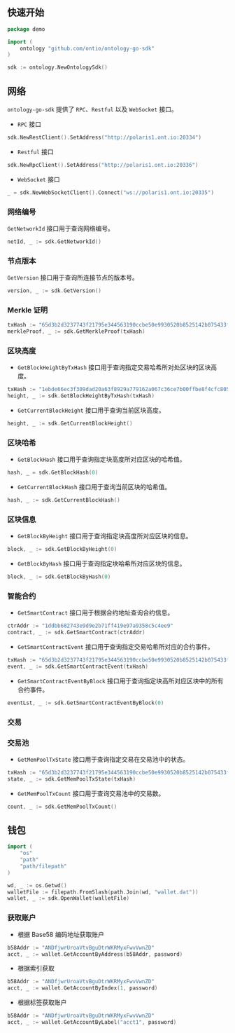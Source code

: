 
## 快速开始

```go
package demo

import (
    ontology "github.com/ontio/ontology-go-sdk"
)

sdk := ontology.NewOntologySdk()
```

## 网络

`ontology-go-sdk` 提供了 `RPC`、`Restful` 以及 `WebSocket` 接口。

- `RPC` 接口

```go
sdk.NewRestClient().SetAddress("http://polaris1.ont.io:20334")
```

- `Restful` 接口

```go
sdk.NewRpcClient().SetAddress("http://polaris1.ont.io:20336")
```

- `WebSocket` 接口

```go
_ = sdk.NewWebSocketClient().Connect("ws://polaris1.ont.io:20335")
```

### 网络编号

`GetNetworkId` 接口用于查询网络编号。

```go
netId, _ := sdk.GetNetworkId()
```

### 节点版本

`GetVersion` 接口用于查询所连接节点的版本号。

```go
version, _ := sdk.GetVersion()
```

### Merkle 证明

```go
txHash := "65d3b2d3237743f21795e344563190ccbe50e9930520b8525142b075433fdd74"
merkleProof, _ := sdk.GetMerkleProof(txHash)
```

### 区块高度

- `GetBlockHeightByTxHash` 接口用于查询指定交易哈希所对处区块的区块高度。

```go
txHash := "1ebde66ec3f309dad20a63f8929a779162a067c36ce7b00ffbe8f4cfc8050d79"
height, _ := sdk.GetBlockHeightByTxHash(txHash)
```

- `GetCurrentBlockHeight` 接口用于查询当前区块高度。

```go
height, _ := sdk.GetCurrentBlockHeight()
```

### 区块哈希

- `GetBlockHash` 接口用于查询指定块高度所对应区块的哈希值。

```go
hash, _ = sdk.GetBlockHash(0)
```

- `GetCurrentBlockHash` 接口用于查询当前区块的哈希值。

```go
hash, _ := sdk.GetCurrentBlockHash()
```

### 区块信息

- `GetBlockByHeight` 接口用于查询指定块高度所对应区块的信息。

```go
block, _ := sdk.GetBlockByHeight(0)
```

- `GetBlockByHash` 接口用于查询指定块哈希所对应区块的信息。

```go
block, _ := sdk.GetBlockByHash(0)
```

### 智能合约

- `GetSmartContract` 接口用于根据合约地址查询合约信息。

```go
ctrAddr := "1ddbb682743e9d9e2b71ff419e97a9358c5c4ee9"
contract, _ := sdk.GetSmartContract(ctrAddr)
```

- `GetSmartContractEvent` 接口用于查询指定交易哈希所对应的合约事件。

```go
txHash := "65d3b2d3237743f21795e344563190ccbe50e9930520b8525142b075433fdd74"
event, _ := sdk.GetSmartContractEvent(txHash)
```

- `GetSmartContractEventByBlock` 接口用于查询指定块高所对应区块中的所有合约事件。

```go
eventLst, _ := sdk.GetSmartContractEventByBlock(0)
```

### 交易



### 交易池

- `GetMemPoolTxState` 接口用于查询指定交易在交易池中的状态。

```go
txHash := "65d3b2d3237743f21795e344563190ccbe50e9930520b8525142b075433fdd74"
state, _ := sdk.GetMemPoolTxState(txHash)
```

- `GetMemPoolTxCount` 接口用于查询交易池中的交易数。

```go
count, _ := sdk.GetMemPoolTxCount()
```

## 钱包

```go
import (
    "os"
    "path"
    "path/filepath"
)

wd, _ := os.Getwd()
walletFile := filepath.FromSlash(path.Join(wd, "wallet.dat"))
wallet, _ := sdk.OpenWallet(walletFile)
```

### 获取账户

- 根据 Base58 编码地址获取账户

```go
b58Addr := "ANDfjwrUroaVtvBguDtrWKRMyxFwvVwnZD"
acct, _ := wallet.GetAccountByAddress(b58Addr, password)
```

- 根据索引获取

```go
b58Addr := "ANDfjwrUroaVtvBguDtrWKRMyxFwvVwnZD"
acct, _ := wallet.GetAccountByIndex(1, password)
```

- 根据标签获取账户

```go
b58Addr := "ANDfjwrUroaVtvBguDtrWKRMyxFwvVwnZD"
acct, _ := wallet.GetAccountByLabel("acct1", password)
```
